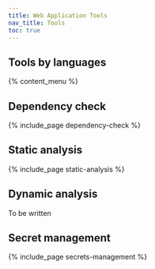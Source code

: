 ```yaml
---
title: Web Application Tools
nav_title: Tools
toc: true
---
```


## Tools by languages

{% content_menu %}

## Dependency check

{% include_page dependency-check %}

## Static analysis

{% include_page static-analysis %}

## Dynamic analysis

To be written

## Secret management

{% include_page secrets-management %}